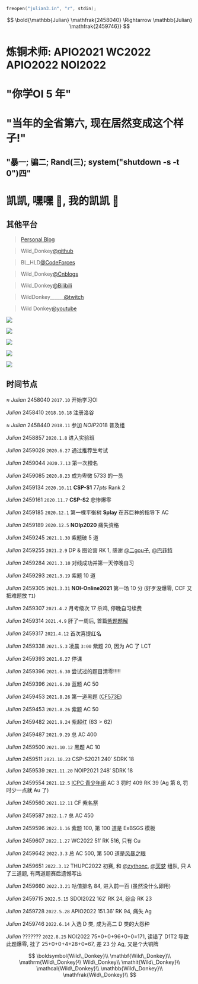 ```cpp
freopen("julian3.in", "r", stdin);
```

$$
\bold{\mathbb{Julian} \mathfrak{2458040} \Rightarrow \mathbb{Julian} \mathfrak{2459746}}
$$

# 炼铜术师: APIO2021 WC2022 APIO2022 NOI2022

# "你学OI $5$ 年"

# "当年的全省第六, 现在居然变成这个样子!"

## "暴一; 骗二; Rand(三); system("shutdown -s -t 0")四"

# 凯凯, 嘿嘿 🤤, 我的凯凯 🤤

## 其他平台

> [Personal Blog](https://wild-donkey.github.io/)

> Wild_Donkey[@github](https://github.com/Wild-Donkey)

> BL_HLD[@CodeForces](https://codeforces.com/profile/BL_HLD)

> Wild_Donkey[@Cnblogs](https://www.cnblogs.com/Wild-Donkey/)

> Wild_Donkey[@Bilibili](https://space.bilibili.com/179337056)

> WildDonkey______[@twitch](https://www.twitch.tv/wilddonkey______)

> Wild Donkey[@youtube](https://www.youtube.com/channel/UC6Gcb8R8zgTGqDGRs61U51w)

![](https://statcard.vercel.app/api?id=143771&dark_mode=true)

![](https://statcard.vercel.app/api?id=171851&dark_mode=true)

![](https://statcard.vercel.app/api?id=306957&dark_mode=true)

![](https://statcard.vercel.app/api?id=306982&dark_mode=true)

![](https://statcard.vercel.app/api?id=215573&dark_mode=true)

## 时间节点

$\approx~Julian~2458040$ `2017.10` 开始学习OI

$Julian~2458410$ `2018.10.18` 注册洛谷

$\approx~Julian~2458440$ `2018.11` 参加 $NOIP2018$ 普及组

$Julian~2458857$ `2020.1.8` 进入实验班

$Julian~2459028$ `2020.6.27` 通过推荐生考试

$Julian~2459044$ `2020.7.13` 第一次橙名

$Julian~2459085$ `2020.8.23` 成为卑微 $5733$ 的一员

$Julian~2459134$ `2020.10.11` **CSP-S1** $77pts$ Rank 2

$Julian~2459161$ `2020.11.7` **CSP-S2** 悲惨爆零

$Julian~2459185$ `2020.12.1` 第一棵平衡树 **Splay** 在苏巨神的指导下 AC

$Julian~2459189$ `2020.12.5` **NOIp2020** 痛失资格

$Julian~2459245$ `2021.1.30` 紫题破 $5$ 道

$Julian~2459255$ `2021.2.9` DP & 图论营 RK $1$, 感谢 [@二gou子](https://www.luogu.com.cn/user/306982), [@巴菲特](https://www.luogu.com.cn/user/171851)

$Julian~2459284$ `2021.3.10` 对线成功并第一天停晚自习

$Julian~2459293$ `2021.3.19` 紫题 $10$ 道

$Julian~2459305$ `2021.3.31` **NOI-Online2021** 第一场 $10$ 分 (好歹没爆零, CCF 又把难题放 `T1`)

$Julian~2459307$ `2021.4.2` 月考级次 $17$ 杀鸡, 停晚自习续费

$Julian~2459314$ `2021.4.9` 肝了一周后, 首篇[紫题题解](https://www.luogu.com.cn/blog/Wild-Donkey/hou-zhui-zi-dong-ji-suffix-automaton)

$Julian~2459317$ `2021.4.12` 首次喜提红名

$Julian~2459338$ `2021.5.3` 凌晨 `3:00` 紫题 $20$, 因为 AC 了 LCT

$Julian~2459393$ `2021.6.27` 停课

$Julian~2459396$ `2021.6.30` 尝试过的题目清零!!!!!

$Julian~2459396$ `2021.6.30` 蓝题 AC $50$

$Julian~2459453$ `2021.8.26` 第一道黑题 ([CF573E](https://www.luogu.com.cn/problem/CF573E))

$Julian~2459453$ `2021.8.26` 紫题 AC $50$

$Julian~2459482$ `2021.9.24` 紫超红 ($63 > 62$)

$Julian~2459487$ `2021.9.29` 总 AC $400$

$Julian~2459500$ `2021.10.12` 黑题 AC $10$

$Julian~2459511$ `2021.10.23` CSP-S2021 $240'$ SDRK $18$

$Julian~2459539$ `2021.11.20` NOIP2021 $248'$ SDRK $18$

$Julian~2459554$ `2021.12.5` [ICPC 青少年组](https://ac.nowcoder.com/acm/contest/23218#rank) AC $3$ 罚时 $409$ RK $39$ (Ag 第 $8$, 罚时少一点就 Au 了)

$Julian~2459560$ `2021.12.11` CF 紫名祭

$Julian~2459587$ `2022.1.7` 总 AC $450$

$Julian~2459596$ `2022.1.16` 紫题 $100$, 第 $100$ 道是 ExBSGS 模板

$Julian~2459607$ `2022.1.27` WC2022 $51'$ RK $516$, 只有 Cu

$Julian~2459642$ `2022.3.3` 总 AC $500$, 第 $500$ 道是[风暴之眼](https://www.luogu.com.cn/problem/P7727)

$Julian~2459651$ `2022.3.12` THUPC2022 初赛, 和 [@zythonc](https://www.luogu.com.cn/user/215573), [@天梦](https://www.luogu.com.cn/user/194093) 组队, 只 A 了三道题, 有两道题赛后遗憾写出

$Julian~2459660$ `2022.3.21` 咕值排名 $84$, 进入前一百 (虽然没什么卵用)

$Julian~2459715$ `2022.5.15` SDOI2022 $162'$ RK $24$, 综合 RK $23$

$Julian~2459728$ `2022.5.28` APIO2022 $151.36'$ RK $94$, 痛失 Ag

$Julian~2459746$ `2022.6.14` 入选 D 类, 成为高二 D 类的大怨种

$Julian~???????$ `2022.8.25` NOI2022 75+0+0+96+0+0=171, 读错了 D1T2 导致此题爆零, 挂了 25+0+0+4+28+0=67, 差 23 分 Ag, 又是个大铜牌

$$
\boldsymbol{Wild\_Donkey}\\
\mathbf{Wild\_Donkey}\\
\mathrm{Wild\_Donkey}\\
Wild\_Donkey\\
\mathit{Wild\_Donkey}\\
\mathcal{Wild\_Donkey}\\
\mathbb{Wild\_Donkey}\\
\mathfrak{Wild\_Donkey}\\
$$